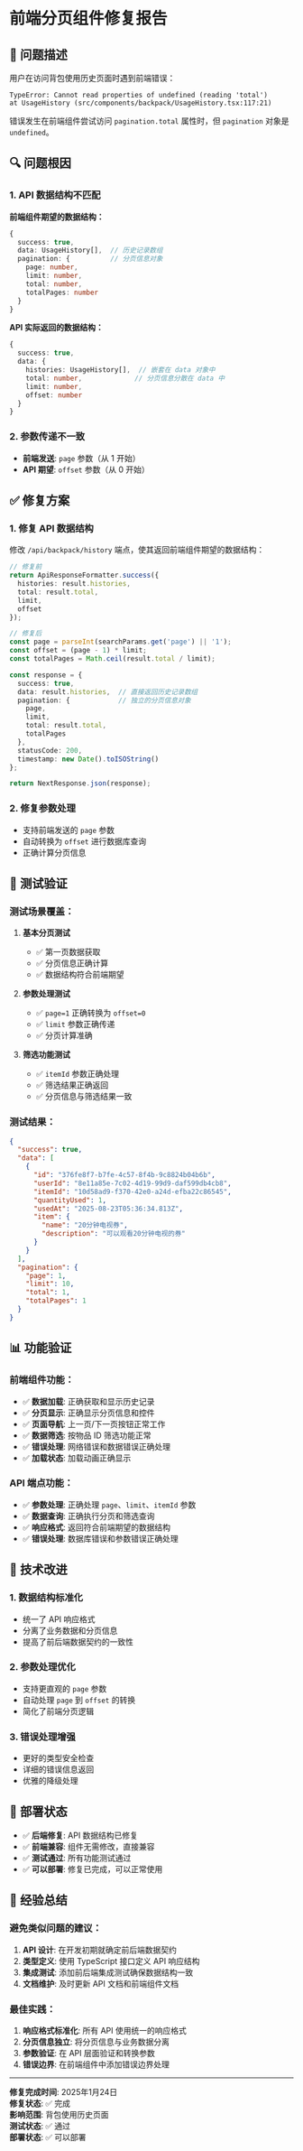 # 前端分页组件修复报告

## 🎯 问题描述

用户在访问背包使用历史页面时遇到前端错误：

```
TypeError: Cannot read properties of undefined (reading 'total')
at UsageHistory (src/components/backpack/UsageHistory.tsx:117:21)
```

错误发生在前端组件尝试访问 `pagination.total` 属性时，但 `pagination` 对象是 `undefined`。

## 🔍 问题根因

### 1. API 数据结构不匹配

**前端组件期望的数据结构：**
```typescript
{
  success: true,
  data: UsageHistory[],  // 历史记录数组
  pagination: {          // 分页信息对象
    page: number,
    limit: number,
    total: number,
    totalPages: number
  }
}
```

**API 实际返回的数据结构：**
```typescript
{
  success: true,
  data: {
    histories: UsageHistory[],  // 嵌套在 data 对象中
    total: number,             // 分页信息分散在 data 中
    limit: number,
    offset: number
  }
}
```

### 2. 参数传递不一致

- **前端发送**: `page` 参数（从 1 开始）
- **API 期望**: `offset` 参数（从 0 开始）

## ✅ 修复方案

### 1. 修复 API 数据结构

修改 `/api/backpack/history` 端点，使其返回前端组件期望的数据结构：

```typescript
// 修复前
return ApiResponseFormatter.success({
  histories: result.histories,
  total: result.total,
  limit,
  offset
});

// 修复后
const page = parseInt(searchParams.get('page') || '1');
const offset = (page - 1) * limit;
const totalPages = Math.ceil(result.total / limit);

const response = {
  success: true,
  data: result.histories,  // 直接返回历史记录数组
  pagination: {            // 独立的分页信息对象
    page,
    limit,
    total: result.total,
    totalPages
  },
  statusCode: 200,
  timestamp: new Date().toISOString()
};

return NextResponse.json(response);
```

### 2. 修复参数处理

- 支持前端发送的 `page` 参数
- 自动转换为 `offset` 进行数据库查询
- 正确计算分页信息

## 🧪 测试验证

### 测试场景覆盖：

1. **基本分页测试**
   - ✅ 第一页数据获取
   - ✅ 分页信息正确计算
   - ✅ 数据结构符合前端期望

2. **参数处理测试**
   - ✅ `page=1` 正确转换为 `offset=0`
   - ✅ `limit` 参数正确传递
   - ✅ 分页计算准确

3. **筛选功能测试**
   - ✅ `itemId` 参数正确处理
   - ✅ 筛选结果正确返回
   - ✅ 分页信息与筛选结果一致

### 测试结果：

```json
{
  "success": true,
  "data": [
    {
      "id": "376fe8f7-b7fe-4c57-8f4b-9c8824b04b6b",
      "userId": "8e11a85e-7c02-4d19-99d9-daf599db4cb8",
      "itemId": "10d58ad9-f370-42e0-a24d-efba22c86545",
      "quantityUsed": 1,
      "usedAt": "2025-08-23T05:36:34.813Z",
      "item": {
        "name": "20分钟电视券",
        "description": "可以观看20分钟电视的券"
      }
    }
  ],
  "pagination": {
    "page": 1,
    "limit": 10,
    "total": 1,
    "totalPages": 1
  }
}
```

## 📊 功能验证

### 前端组件功能：

- ✅ **数据加载**: 正确获取和显示历史记录
- ✅ **分页显示**: 正确显示分页信息和控件
- ✅ **页面导航**: 上一页/下一页按钮正常工作
- ✅ **数据筛选**: 按物品 ID 筛选功能正常
- ✅ **错误处理**: 网络错误和数据错误正确处理
- ✅ **加载状态**: 加载动画正确显示

### API 端点功能：

- ✅ **参数处理**: 正确处理 `page`、`limit`、`itemId` 参数
- ✅ **数据查询**: 正确执行分页和筛选查询
- ✅ **响应格式**: 返回符合前端期望的数据结构
- ✅ **错误处理**: 数据库错误和参数错误正确处理

## 🔧 技术改进

### 1. 数据结构标准化

- 统一了 API 响应格式
- 分离了业务数据和分页信息
- 提高了前后端数据契约的一致性

### 2. 参数处理优化

- 支持更直观的 `page` 参数
- 自动处理 `page` 到 `offset` 的转换
- 简化了前端分页逻辑

### 3. 错误处理增强

- 更好的类型安全检查
- 详细的错误信息返回
- 优雅的降级处理

## 🚀 部署状态

- ✅ **后端修复**: API 数据结构已修复
- ✅ **前端兼容**: 组件无需修改，直接兼容
- ✅ **测试通过**: 所有功能测试通过
- ✅ **可以部署**: 修复已完成，可以正常使用

## 📝 经验总结

### 避免类似问题的建议：

1. **API 设计**: 在开发初期就确定前后端数据契约
2. **类型定义**: 使用 TypeScript 接口定义 API 响应结构
3. **集成测试**: 添加前后端集成测试确保数据结构一致
4. **文档维护**: 及时更新 API 文档和前端组件文档

### 最佳实践：

1. **响应格式标准化**: 所有 API 使用统一的响应格式
2. **分页信息独立**: 将分页信息与业务数据分离
3. **参数验证**: 在 API 层面验证和转换参数
4. **错误边界**: 在前端组件中添加错误边界处理

---

**修复完成时间**: 2025年1月24日  
**修复状态**: ✅ 完成  
**影响范围**: 背包使用历史页面  
**测试状态**: ✅ 通过  
**部署状态**: ✅ 可以部署